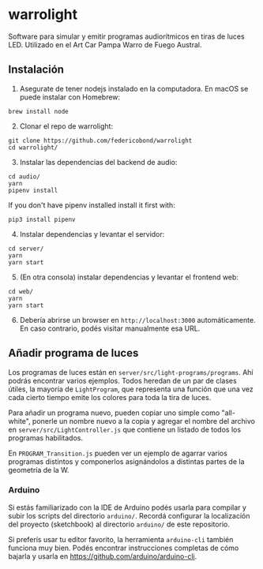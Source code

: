 warrolight
==========

Software para simular y emitir programas audiorítmicos en tiras de luces LED. Utilizado en el Art Car Pampa Warro de Fuego Austral.

## Instalación

1. Asegurate de tener nodejs instalado en la computadora. En macOS se puede instalar con Homebrew:

```
brew install node
```

2. Clonar el repo de warrolight: 

```
git clone https://github.com/federicobond/warrolight
cd warrolight/
```

3. Instalar las dependencias del backend de audio:

```
cd audio/
yarn
pipenv install
```

If you don't have pipenv installed install it first with:

```
pip3 install pipenv
```

4. Instalar dependencias y levantar el servidor:

```
cd server/
yarn
yarn start
```

5. (En otra consola) instalar dependencias y levantar el frontend web:

```
cd web/
yarn
yarn start
```

6. Debería abrirse un browser en `http://localhost:3000` automáticamente. En caso contrario, podés visitar manualmente esa URL.


## Añadir programa de luces

Los programas de luces están en `server/src/light-programs/programs`. Ahí podrás encontrar varios ejemplos. Todos heredan de un par de clases útiles, la mayoría de `LightProgram`, que representa una función que una vez cada cierto tiempo emite los colores para toda la tira de luces.

Para añadir un programa nuevo, pueden copiar uno simple como "all-white", ponerle un nombre nuevo a la copia y agregar el nombre del archivo en `server/src/LightController.js` que contiene un listado de todos los programas habilitados.

En `PROGRAM_Transition.js` pueden ver un ejemplo de agarrar varios programas distintos y componerlos asignándolos a distintas partes de la geometría de la W.

### Arduino

Si estás familiarizado con la IDE de Arduino podés usarla para compilar y subir los scripts del directorio `arduino/`. Recordá configurar la localización del proyecto (sketchbook) al directorio `arduino/` de este repositorio.

Si preferís usar tu editor favorito, la herramienta `arduino-cli` también funciona muy bien. Podés encontrar instrucciones completas de cómo bajarla y usarla en https://github.com/arduino/arduino-cli.
